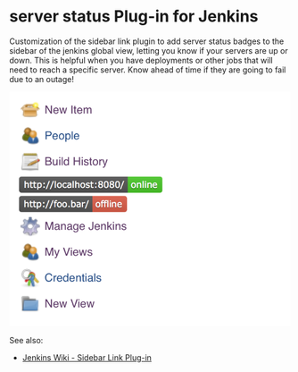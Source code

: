 # server status Plug-in for Jenkins

Customization of the sidebar link plugin to add server status badges to the sidebar of the jenkins global view, letting you know if your servers are up or down. This is helpful when you have deployments or other jobs that will need to reach a specific server. Know ahead of time if they are going to fail due to an outage!

![screenshot](screenshot.png)

See also:

- [Jenkins Wiki - Sidebar Link Plug-in](https://wiki.jenkins-ci.org/display/JENKINS/Sidebar-Link+Plugin)
